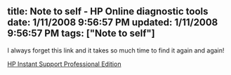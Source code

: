 title: Note to self - HP Online diagnostic tools
date: 1/11/2008 9:56:57 PM
updated: 1/11/2008 9:56:57 PM
tags: ["Note to self"]
---
I always forget this link and it takes so much time to find it again and again!

[HP Instant Support Professional Edition](http://h50203.www5.hp.com/hpisweb/customer/HPInstantsupport.aspx?&cc=us&lang=en)
